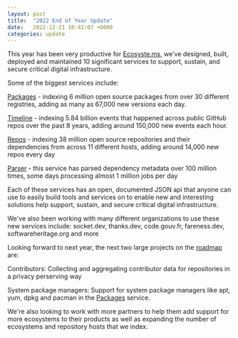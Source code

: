 ```yaml
---
layout: post
title:  "2022 End of Year Update"
date:   2022-12-21 10:41:07 +0000
categories: update
---
```

This year has been very productive for [Ecosyste.ms](https://ecosyste.ms/), we've designed, built, deployed and maintained 10 significant services to support, sustain, and secure critical digital infrastructure.

Some of the biggest services include:

[Packages](https://packages.ecosyste.ms/) - indexing 6 million open source packages from over 30 different registries, adding as many as 67,000 new versions each day.

[Timeline](https://timeline.ecosyste.ms/) - indexing 5.84 billion events that happened across public GitHub repos over the past 8 years, adding around 150,000 new events each hour.

[Repos](https://repos.ecosyste.ms/) - indexing 38 million open source repositories and their dependencies from across 11 different hosts, adding around 14,000 new repos every day

[Parser](https://parser.ecosyste.ms/) - this service has parsed dependency metadata over 100 million times, some days processing almost 1 million jobs per day

Each of these services has an open, documented JSON api that anyone can use to easily build tools and services on to enable new and interesting solutions help support, sustain, and secure critical digital infrastructure.

We've also been working with many different organizations to use these new services include: socket.dev, thanks.dev, code.gouv.fr, fareness.dev, softwareheritage.org and more

Looking forward to next year, the next two large projects on the [roadmap](https://github.com/ecosyste-ms/roadmap) are: 

Contributors: Collecting and aggregating contributor data for repositories in a privacy perserving way

System package managers: Support for system package managers like apt, yum, dpkg and pacman in the [Packages](https://github.com/ecosyste-ms/packages) service.

We're also looking to work with more partners to help them add support for more ecosystems to their products as well as expanding the number of ecosystems and repository hosts that we index. 